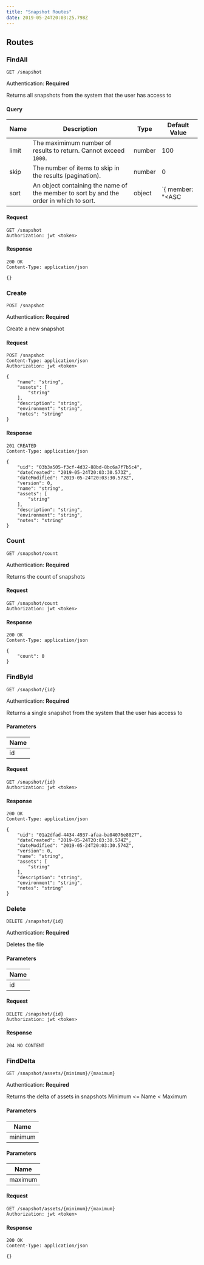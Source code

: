 ```yaml
---
title: "Snapshot Routes"
date: 2019-05-24T20:03:25.798Z
---
```




## Routes

### FindAll
`GET /snapshot`

Authentication: **Required**

Returns all snapshots from the system that the user has access to

#### Query
| Name       | Description | Type | Default Value |
| ---------- | ---------------------------------------------------------------- | ------ | ------------- |
| limit      | The maximimum number of results to return. Cannot exceed `1000`. | number | 100           |
| skip       | The number of items to skip in the results (pagination).         | number | 0             |
| sort       | An object containing the name of the member to sort by and the order in which to sort. | object | `{ member: "<ASC|DESC>" } |

#### Request
```http
GET /snapshot
Authorization: jwt <token>
```

#### Response
```http
200 OK
Content-Type: application/json

{}
```

### Create
`POST /snapshot`

Authentication: **Required**

Create a new snapshot

#### Request
```http
POST /snapshot
Content-Type: application/json
Authorization: jwt <token>

{
    "name": "string",
    "assets": [
        "string"
    ],
    "description": "string",
    "environment": "string",
    "notes": "string"
}
```

#### Response
```http
201 CREATED
Content-Type: application/json

{
    "uid": "03b3a505-f3cf-4d32-88bd-8bc6a7f7b5c4",
    "dateCreated": "2019-05-24T20:03:30.573Z",
    "dateModified": "2019-05-24T20:03:30.573Z",
    "version": 0,
    "name": "string",
    "assets": [
        "string"
    ],
    "description": "string",
    "environment": "string",
    "notes": "string"
}
```

### Count
`GET /snapshot/count`

Authentication: **Required**

Returns the count of snapshots

#### Request
```http
GET /snapshot/count
Authorization: jwt <token>
```

#### Response
```http
200 OK
Content-Type: application/json

{
    "count": 0
}
```

### FindById
`GET /snapshot/{id}`

Authentication: **Required**

Returns a single snapshot from the system that the user has access to

#### Parameters
| Name       |
| ---------- |
| id |

#### Request
```http
GET /snapshot/{id}
Authorization: jwt <token>
```

#### Response
```http
200 OK
Content-Type: application/json

{
    "uid": "01a2dfad-4434-4937-afaa-ba04076e8027",
    "dateCreated": "2019-05-24T20:03:30.574Z",
    "dateModified": "2019-05-24T20:03:30.574Z",
    "version": 0,
    "name": "string",
    "assets": [
        "string"
    ],
    "description": "string",
    "environment": "string",
    "notes": "string"
}
```

### Delete
`DELETE /snapshot/{id}`

Authentication: **Required**

Deletes the file

#### Parameters
| Name       |
| ---------- |
| id |

#### Request
```http
DELETE /snapshot/{id}
Authorization: jwt <token>
```

#### Response
```http
204 NO CONTENT
```

### FindDelta
`GET /snapshot/assets/{minimum}/{maximum}`

Authentication: **Required**

Returns the delta of assets in snapshots Minimum <= Name < Maximum

#### Parameters
| Name       |
| ---------- |
| minimum |

#### Parameters
| Name       |
| ---------- |
| maximum |

#### Request
```http
GET /snapshot/assets/{minimum}/{maximum}
Authorization: jwt <token>
```

#### Response
```http
200 OK
Content-Type: application/json

{}
```

